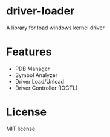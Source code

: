 # driver-loader
A library for load windows kernel driver

# Features
- PDB Manager
- Symbol Analyzer
- Driver Load/Unload
- Driver Controller (IOCTL)

# License
MIT license

